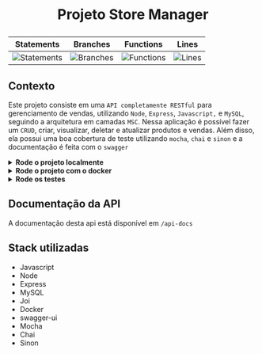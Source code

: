 # <p align="center">Projeto Store Manager</p>

<div align="center">
  
| Statements                  | Branches                | Functions                 | Lines                |
| --------------------------- | ----------------------- | ------------------------- | -------------------- |
| ![Statements](https://img.shields.io/badge/Coverage-100%25-brightgreen.svg) | ![Branches](https://img.shields.io/badge/Coverage-100%25-brightgreen.svg) | ![Functions](https://img.shields.io/badge/Coverage-100%25-brightgreen.svg) | ![Lines](https://img.shields.io/badge/Coverage-100%25-brightgreen.svg)    |

</div>

## Contexto

Este projeto consiste em uma `API completamente RESTful` para gerenciamento de vendas, utilizando `Node`, `Express`, `Javascript,` e `MySQL`, seguindo a arquitetura em camadas `MSC`. Nessa aplicação é possível fazer um `CRUD`, criar, visualizar, deletar e atualizar produtos e vendas. Além disso, ela possui uma boa cobertura de teste utilizando `mocha`, `chai` e `sinon` e a documentação é feita com o `swagger`

<details>

<summary><strong>Rode o projeto localmente</strong></summary><br>

> ⚠️ É preciso ter o [Node](https://nodejs.org/en) instalado em sua máquina.
>
> ⚠️ É preciso criar um arquivo `.env` na raiz do projeto, siga o exemplo do arquivo [`env.example`](./env.example).
>

1. Clone o repositório:

```BASH
git clone git@github.com:mairess/project-store-manager.git
```

2. Instale as dependências:

```BASH
npm install
```

3. Inicie o banco de dados:

```BASH
docker compose up -d db
```

4. Inicie o server:

```BASH
env $(cat .env) npm run dev:local
```

5. O servidor estará disponível na porta `3001`

</details>

<details>

<summary><strong>Rode o projeto com o docker</strong></summary><br>

> ⚠️ É preciso ter o [Docker](https://www.docker.com/get-started/) instalado em sua máquina.

1. Clone o repositório:

```BASH
git clone git@github.com:mairess/project-store-manager.git
```

2. Suba os containers:

```BASH
docker compose up -d
```

3. O servidor estará disponível na porta `3001`

</details>


<details>

<summary><strong>Rode os testes</strong></summary><br>

Rode os testes com:

```SHELL
npm run test:mocha
```

Rode a cobertura:

```SHELL
npm run test:coverage
```

Rode a cobertura de mutação:

```SHELL
npm run test:coverage
```

</details>

## Documentação da API

A documentação desta api está disponível em `/api-docs`

## Stack utilizadas

- Javascript
- Node
- Express
- MySQL
- Joi
- Docker
- swagger-ui
- Mocha
- Chai
- Sinon
